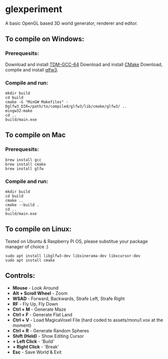 
# glexperiment

A basic OpenGL based 3D world generator, renderer and editor.

## To compile on Windows:

### Prerequesits:
Download and install [TDM-GCC-64](https://jmeubank.github.io/tdm-gcc/)
Download and install [CMake](https://cmake.org/)
Download, compile and install [glfw3](https://github.com/glfw/glfw).
### Compile and run:
```
mkdir build
cd build
cmake -G "MinGW Makefiles" -Dglfw3_DIR=/path/to/compiled/glfw3/lib/cmake/glfw3/ ..
mingw32-make
cd ..
build/main.exe
```

## To compile on Mac 

### Prerequesits:
```
brew install gcc
brew install cmake
brew install glfw
```
### Compile and run:
```
mkdir build
cd build
cmake ..
cmake --build .
cd ..
build/main.exe
```

## To compile on Linux:
Tested on Ubuntu & Raspberry Pi OS, please substitue your package manager of choice :)
```
sudo apt install libglfw3-dev libxinerama-dev libxcursor-dev 
sudo apt install cmake 
```

## Controls:

- **Mouse** - Look Around
- **Alt + Scroll Wheel** - Zoom
- **WSAD** - Forward, Backwards, Strafe Left, Strafe Right
- **RF** - Fly Up, Fly Down
- **Ctrl + M** - Generate Maze
- **Ctrl + F** - Generate Flat Land
- **Ctrl + V** - Load MagicaVoxel File (hard coded to assets/monu1.vox at the moment)
- **Ctrl + R** - Generate Random Spheres
-  **Shift (Held)** - Show Editing Cursor
- **+ Left Click** - 'Build'
- **+ Right Click** - 'Break' 
- **Esc** - Save World & Exit
